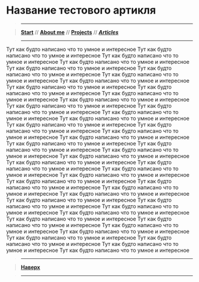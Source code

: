 # Название тестового артикля
> ----------

> [**Start**](/) // [**About me**](/about) // [**Projects**](/projects) // [**_Articles_**](/articles)

> ----------

Тут как будто написано что то умное и интересное
Тут как будто написано что то умное и интересное
Тут как будто написано что то умное и интересное
Тут как будто написано что то умное и интересное
Тут как будто написано что то умное и интересное
Тут как будто написано что то умное и интересное
Тут как будто написано что то умное и интересное
Тут как будто написано что то умное и интересное
Тут как будто написано что то умное и интересное
Тут как будто написано что то умное и интересное
Тут как будто написано что то умное и интересное
Тут как будто написано что то умное и интересное
Тут как будто написано что то умное и интересное
Тут как будто написано что то умное и интересное
Тут как будто написано что то умное и интересное
Тут как будто написано что то умное и интересное
Тут как будто написано что то умное и интересное
Тут как будто написано что то умное и интересное
Тут как будто написано что то умное и интересное
Тут как будто написано что то умное и интересное
Тут как будто написано что то умное и интересное
Тут как будто написано что то умное и интересное
Тут как будто написано что то умное и интересное
Тут как будто написано что то умное и интересное
Тут как будто написано что то умное и интересное
Тут как будто написано что то умное и интересное
Тут как будто написано что то умное и интересное
Тут как будто написано что то умное и интересное
Тут как будто написано что то умное и интересное
Тут как будто написано что то умное и интересное
Тут как будто написано что то умное и интересное
Тут как будто написано что то умное и интересное
Тут как будто написано что то умное и интересное
Тут как будто написано что то умное и интересное
Тут как будто написано что то умное и интересное
Тут как будто написано что то умное и интересное
Тут как будто написано что то умное и интересное
Тут как будто написано что то умное и интересное
Тут как будто написано что то умное и интересное
Тут как будто написано что то умное и интересное
Тут как будто написано что то умное и интересное
Тут как будто написано что то умное и интересное
Тут как будто написано что то умное и интересное
Тут как будто написано что то умное и интересное

> ----------

> [**Наверх**](#название-тестового-артикля)

> ----------
